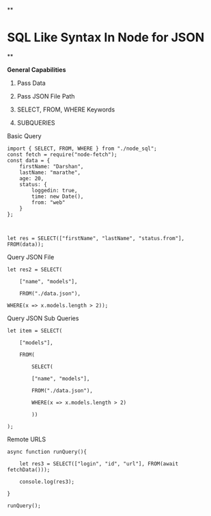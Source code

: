 
  

**

  

# SQL Like Syntax In Node for JSON

  

**

  

  

**General Capabilities**

  

  

1. Pass Data

2. Pass JSON File Path

3. SELECT, FROM, WHERE Keywords

4. SUBQUERIES

  

   

Basic Query

    import { SELECT, FROM, WHERE } from "./node_sql";
    const fetch = require("node-fetch");
    const data = {
        firstName: "Darshan",
        lastName: "marathe",
        age: 20,
        status: {
            loggedin: true,
            time: new Date(),
            from: "web"
        }
    };

  

    let res = SELECT(["firstName", "lastName", "status.from"], FROM(data));

  

Query JSON File

  

    let res2 = SELECT(
    
        ["name", "models"],
        
        FROM("./data.json"),
    
    WHERE(x => x.models.length > 2));

  

Query JSON Sub Queries

  

    let item = SELECT(
        
        ["models"],
        
        FROM(
        
            SELECT(
            
            ["name", "models"],
            
            FROM("./data.json"),
            
            WHERE(x => x.models.length > 2)
            
            ))
    
    );

  
  

Remote URLS



    async function runQuery(){
    
        let res3 = SELECT(["login", "id", "url"], FROM(await fetchData()));
        
        console.log(res3);
    
    }
    
    runQuery();








